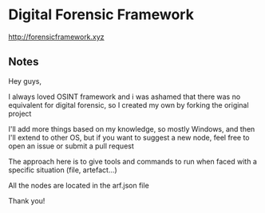 # Digital Forensic Framework

http://forensicframework.xyz

## Notes
Hey guys,

I always loved OSINT framework and i was ashamed that there was no equivalent for digital forensic, so I created my own by forking the original project

I'll add more things based on my knowledge, so mostly Windows, and then I'll extend to other OS, but if you want to suggest a new node, feel free to open an issue or submit a pull request

The approach here is to give tools and commands to run when faced with a specific situation (file, artefact...)

All the nodes are located in the arf.json file

Thank you!
